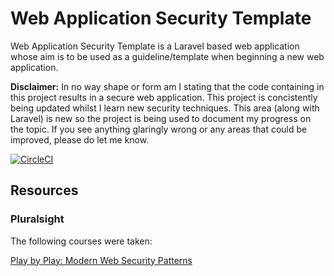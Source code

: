 # Web Application Security Template

Web Application Security Template is a Laravel based web application whose aim is to be used as a guideline/template when beginning a new web application.

**Disclaimer:** In no way shape or form am I stating that the code containing in this project results in a secure web application. This project is concistently being updated whilst I learn new security techniques. This area (along with Laravel) is new so the project is being used to document my progress on the topic. If you see anything glaringly wrong or any areas that could be improved, please do let me know.

[![CircleCI](https://circleci.com/gh/HannahMilton/web_application_security_template/tree/master.svg?style=shield&circle-token=d8f18bb513a8381d19ae9d3bceca495d75ede242)](https://circleci.com/gh/HannahMilton/web_application_security_template/tree/master)

## Resources

### Pluralsight

The following courses were taken:

[Play by Play: Modern Web Security Patterns](https://app.pluralsight.com/courses/fe4c2fb6-5d71-4ac4-a178-6b0ec6d983dd)